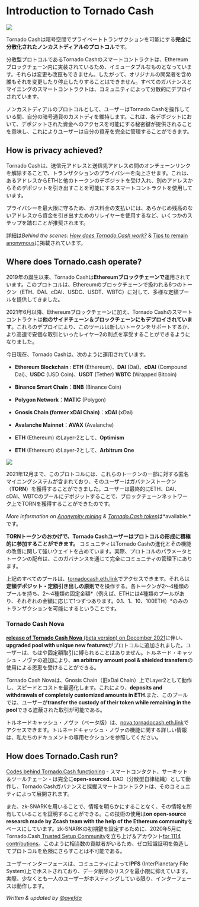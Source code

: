 # Introduction to Tornado Cash

![](.gitbook/assets/image.png)

Tornado Cashは暗号空間でプライベートトランザクションを可能にする**完全に分散化された****ノンカストディアルの****プロトコル**です。

分散型プロトコルであるTornado Cashのスマートコントラクトは、Ethereumブロックチェーン内に実装されているため、イミュータブルなものとなっています。それらは変更も改竄もできません。したがって、オリジナルの開発者を含め誰もそれを変更したり停止したりすることはできません。すべてのガバナンスとマイニングのスマートコントラクトは、コミュニティによって分散的にデプロイされています。

ノンカストディアルのプロトコルとして、ユーザーはTornado Cashを操作している間、自分の暗号通貨のカストディを維持します。これは、各デポジットにおいて、デポジットされた資金へのアクセスを可能にする秘密鍵が提供されることを意味し、これによりユーザーは自分の資産を完全に管理することができます。

## How is privacy achieved?

Tornado Cashは、送信元アドレスと送信先アドレスの間のオンチェーンリンクを解除することで、トランザクションのプライバシーを向上させます。これは、あるアドレスからETHと他のトークンのデポジットを受け入れ、別のアドレスからそのデポジットを引き出すことを可能にするスマートコントラクトを使用しています。

プライバシーを最大限に守るため、ガス料金の支払いには、あらかじめ残高のないアドレスから資金を引き出すためのリレイヤーを使用するなど、いくつかのステップを踏むことが推奨されます。

詳細は*Behind the scenes:* [*How does Tornado.Cash work?*](general/how-does-tornado.cash-work.md) & [Tips to remain anonymous](general/tips-to-remain-anonymous.md)に掲載されています。

## Where does Tornado.cash operate?

2019年の誕生以来、Tornado Cashは**Ethereumブロックチェーンで**運用されています。このプロトコルは、Ethereumのブロックチェーンで扱われる6つのトークン（ETH、DAI、cDAI、USDC、USDT、WBTC）に対して、多様な定額プールを提供してきました。

2021年6月以降、Ethereumブロックチェーンに加え、Tornado Cashのスマートコントラクトは**他のサイドチェーン＆ブロックチェーンにもデプロイされています**。これらのデプロイにより、このツールは新しいトークンをサポートするか、より高速で安価な取引といったレイヤー2の利点を享受することができるようになりました。

今日現在、Tornado Cashは、次のように運用されています。

* **Ethereum Blockchain** : **ETH** (Ethereum)、**DAI** (Dai)、**cDAI** (Compound Dai)、**USDC** (USD Coin)、**USDT** (Tether) **WBTC** (Wrapped Bitcoin)
* **Binance Smart Chain**：**BNB** (Binance Coin)
* **Polygon Network**：**MATIC** (Polygon)

* **Gnosis Chain (former xDAI Chain)**：**xDAI** (xDai)
* **Avalanche Mainnet**：**AVAX** (Avalanche)
* **ETH** (Ethereum) のLayer-2として、**Optimism**
* **ETH** (Ethereum) のLayer-2として、**Arbitrum One**

![](.gitbook/assets/logos.png)

2021年12月まで、このプロトコルには、これらのトークンの一部に対する匿名マイニングシステムが含まれており、そのユーザーはガバナンストークン（**TORN**）を獲得することができました。ユーザーは最終的にETH、DAI、cDAI、WBTCのプールにデポジットすることで、ブロックチェーンネットワーク上でTORNを獲得することができたのです。

*More information on* [*Anonymity mining*](tornado-cash-classic/anonymity-mining.md) *&* [*Tornado.Cash token*](general/torn.md)は*available.*です。

**TORNトークンのおかげで、Tornado Cashユーザーはプロトコルの形成に積極的に参加することができます。** コミュニティはTornado Cashの進化とその機能の改善に関して強いウェイトを占めています。実際、プロトコルのパラメータとトークンの配布は、このガバナンスを通じて完全にコミュニティの管理下にあります。

上記のすべてのプールは、[tornadocash.eth.link](https://tornadocash.eth.link)でアクセスできます。それらは**定額デポジット・定額引き出しの原則で**を操作する。各トークンが2～4種類のプールを持ち、2～4種類の固定金額*（例えば、ETHには4種類のプールがあり、それぞれの金額に応じて1つずつあります。0.1、1、10、100ETH）*のみのトランザクションを可能にするということです。

### Tornado Cash Nova
[**release of Tornado Cash Nova** (beta version) on December 2021](https://tornado-cash.medium.com/tornado-cash-introduces-arbitrary-amounts-shielded-transfers-8df92d93c37c)に伴い、**upgraded pool with unique new features**がプロトコルに追加されました。ユーザーは、もはや固定額取引に縛られることはありません。トルネード・キャッシュ・ノヴァの追加により、**an arbitrary amount pool & shielded transfers**の使用による恩恵を受けることができる。

Tornado Cash Novaは、Gnosis Chain（旧xDai Chain）上でLayer2として動作し、スピードとコストを最適化します。これにより、**deposits and withdrawals of completely customized amounts in ETH**.また、このプールでは、ユーザーが**transfer the custody of their token while remaining in the pool**できる遮蔽された取引が可能である。

トルネードキャッシュ・ノヴァ（ベータ版）は、[nova.tornadocash.eth.link](https://nova.tornadocash.eth.link)でアクセスできます。トルネードキャッシュ・ノヴァの機能に関する詳しい情報は、私たちのドキュメントの専用セクションを参照してください。

## How does Tornado.Cash run?
[Codes behind Tornado.Cash functioning](https://github.com/tornadocash) - スマートコンタクト、サーキット＆ツールチェーン - は完全に**open-sourced.** DAO（分散型自律組織）として動作し、Tornado.Cashガバナンスと採掘スマートコントラクトは、そのコミュニティによって展開されます。

また、zk-SNARKを用いることで、情報を明らかにすることなく、その情報を所有していることを証明することができる。この技術の使用は**on open-source research made by Zcash team with the help of the Ethereum community**をベースにしています。zk-SNARKの初期鍵を設定するために、2020年5月にTornado.Cash[ Trusted Setup Community](https://tornado-cash.medium.com/tornado-cash-trusted-setup-ceremony-b846e1e00be1)を立ち上げ＆アカウント[for 1114 contributions](https://tornado-cash.medium.com/the-biggest-trusted-setup-ceremony-in-the-world-3c6ab9c8fffa)。このように相当数の貢献者がいるため、ゼロ知識証明を偽造してプロトコルを危険にさらすことは不可能である。

ユーザーインターフェースは、コミュニティによって**IPFS** (InterPlanetary File System)上でホストされており、データ削除のリスクを最小限に抑えています。実際、少なくとも一人のユーザーがホスティングしている限り、インターフェースは動作します。

*Written & updated by* [*@ayefda*](https://torn.community/u/ayefda)


